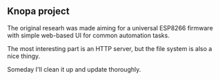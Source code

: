 ## Knopa project

The original researh was made aiming for a universal ESP8266 firmware with simple web-based UI for common automation tasks.  

The most interesting part is an HTTP server, but the file system is also a nice thingy.  

Someday I'll clean it up and update thoroughly.  

